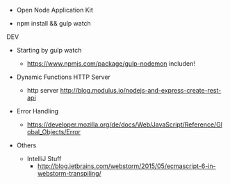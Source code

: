  * Open Node Application Kit
 - npm install && gulp watch

DEV

 * Starting by gulp watch
 	- https://www.npmjs.com/package/gulp-nodemon includen!
 * Dynamic Functions HTTP Server
	- http server http://blog.modulus.io/nodejs-and-express-create-rest-api
 * Error Handling
 	- https://developer.mozilla.org/de/docs/Web/JavaScript/Reference/Global_Objects/Error


 * Others
	* IntelliJ Stuff
 		- http://blog.jetbrains.com/webstorm/2015/05/ecmascript-6-in-webstorm-transpiling/
